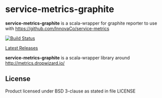 # service-metrics-graphite

**service-metrics-graphite** is a scala-wrapper for graphite reporter to use with https://github.com/InnovaCo/service-metrics

[![Build Status](https://travis-ci.org/hypertino/service-metrics-graphite.svg?branch=master)](https://travis-ci.org/hypertino/service-metrics-graphite)

[ Latest Releases ](https://oss.sonatype.org/#nexus-search;gav~com.hypertino~service-metrics_*~~~)

**service-metrics-graphite** is a scala-wrapper library around http://metrics.dropwizard.io/


## License

Product licensed under BSD 3-clause as stated in file LICENSE
